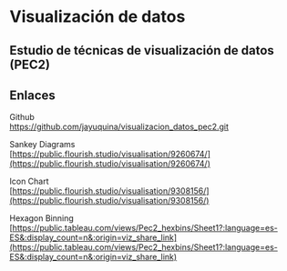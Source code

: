 # Visualización de datos

## Estudio de técnicas de visualización de datos (PEC2)

## Enlaces

Github  
https://github.com/jayuquina/visualizacion_datos_pec2.git  

Sankey Diagrams  
[https://public.flourish.studio/visualisation/9260674/](https://public.flourish.studio/visualisation/9260674/)  

Icon Chart  
[https://public.flourish.studio/visualisation/9308156/](https://public.flourish.studio/visualisation/9308156/)  

Hexagon Binning  
[https://public.tableau.com/views/Pec2_hexbins/Sheet1?:language=es-ES&:display_count=n&:origin=viz_share_link](https://public.tableau.com/views/Pec2_hexbins/Sheet1?:language=es-ES&:display_count=n&:origin=viz_share_link)  
